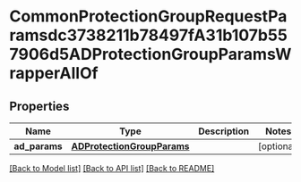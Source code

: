 # CommonProtectionGroupRequestParamsdc3738211b78497fA31b107b557906d5ADProtectionGroupParamsWrapperAllOf


## Properties
Name | Type | Description | Notes
------------ | ------------- | ------------- | -------------
**ad_params** | [**ADProtectionGroupParams**](ADProtectionGroupParams.md) |  | [optional] 

[[Back to Model list]](../README.md#documentation-for-models) [[Back to API list]](../README.md#documentation-for-api-endpoints) [[Back to README]](../README.md)


